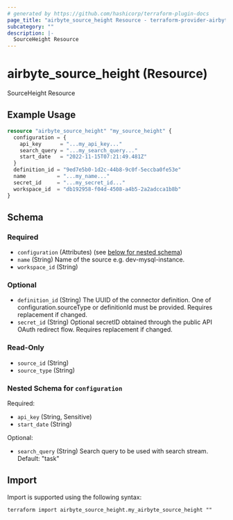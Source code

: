 ```yaml
---
# generated by https://github.com/hashicorp/terraform-plugin-docs
page_title: "airbyte_source_height Resource - terraform-provider-airbyte"
subcategory: ""
description: |-
  SourceHeight Resource
---
```


# airbyte_source_height (Resource)

SourceHeight Resource

## Example Usage

```terraform
resource "airbyte_source_height" "my_source_height" {
  configuration = {
    api_key      = "...my_api_key..."
    search_query = "...my_search_query..."
    start_date   = "2022-11-15T07:21:49.481Z"
  }
  definition_id = "9ed7e5b0-1d2c-44b8-9c0f-5eccba0fe53e"
  name          = "...my_name..."
  secret_id     = "...my_secret_id..."
  workspace_id  = "db192958-f04d-4508-a4b5-2a2adcca1b8b"
}
```

<!-- schema generated by tfplugindocs -->
## Schema

### Required

- `configuration` (Attributes) (see [below for nested schema](#nestedatt--configuration))
- `name` (String) Name of the source e.g. dev-mysql-instance.
- `workspace_id` (String)

### Optional

- `definition_id` (String) The UUID of the connector definition. One of configuration.sourceType or definitionId must be provided. Requires replacement if changed.
- `secret_id` (String) Optional secretID obtained through the public API OAuth redirect flow. Requires replacement if changed.

### Read-Only

- `source_id` (String)
- `source_type` (String)

<a id="nestedatt--configuration"></a>
### Nested Schema for `configuration`

Required:

- `api_key` (String, Sensitive)
- `start_date` (String)

Optional:

- `search_query` (String) Search query to be used with search stream. Default: "task"

## Import

Import is supported using the following syntax:

```shell
terraform import airbyte_source_height.my_airbyte_source_height ""
```
